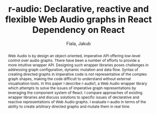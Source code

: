 --- 
  title: "r-audio: Declarative, reactive and flexible Web Audio graphs in React Dependency on React" 
  abstract: "Web Audio is by design an object-oriented, imperative API offering low-level control over audio graphs. There have been a number of efforts to provide a more intuitive wrapper API. Designing such wrapper libraries poses challenges in addressing graph configuration, dynamic mutation and data flow. Syntax of creating directed graphs in imperative code is not representative of the complex graph shapes, making the code difficult to understand without external visualisation tools. In this paper I describe r-audio1, a Web Audio wrapper library which attempts to solve the issues of imperative graph representations by leveraging the component system of React. I compare approaches of existing wrapper libraries and discuss solutions to specific issues of declarative and reactive representations of Web Audio graphs. I evaluate r-audio in terms of the ability to create arbitrary directed graphs and mutate them in real time." 
  address: "Berlin" 
  author: "Fiala, Jakub" 
  booktitle: "Proceedings of the International Web Audio Conference" 
  editor: "Monschke, Jan and Guttandin, Christoph and Schnell, Norbert and Jenkinson, Thomas and Schaedler, Jack" 
  month: "Proceedings of the International Web Audio Conference"
  pages: "" 
  publisher: "TU Berlin" 
  series: "WAC '18"
  type: "Paper"  
  year: "2018" 
  id: "2018_20" 
  tags: year2018 
  pdflink: /_data/papers/pdf/2018/2018_20.pdf
  ISSN: Can't find it!
---